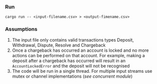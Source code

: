 ### Run

``
cargo run -- <input-filename.csv> > <output-fimename.csv>
``

### Assumptions

1. The input file only contains valid transactions types Deposit, Withdrawal, Dispute, Resolve and Chargeback
2. Once a chargeback has occurred an account is locked and no more actions can be performed on that account. For example, 
   making a deposit after a chargeback has occurred will result in an `AccountLockedError` and the deposit will not be recognised
3. The code will be run in a single thread. For multiple input streams use mutex or channel implementations (_see concurrent module_)
